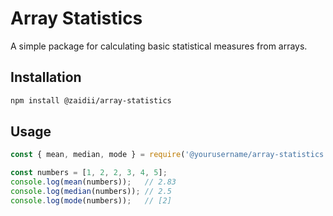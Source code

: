 # Array Statistics

A simple package for calculating basic statistical measures from arrays.

## Installation
```bash
npm install @zaidii/array-statistics
```

## Usage
```javascript
const { mean, median, mode } = require('@yourusername/array-statistics');

const numbers = [1, 2, 2, 3, 4, 5];
console.log(mean(numbers));   // 2.83
console.log(median(numbers)); // 2.5
console.log(mode(numbers));   // [2]
```
